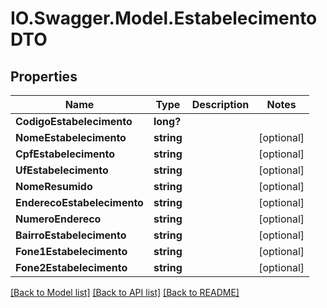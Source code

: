 # IO.Swagger.Model.EstabelecimentoDTO
## Properties

Name | Type | Description | Notes
------------ | ------------- | ------------- | -------------
**CodigoEstabelecimento** | **long?** |  | 
**NomeEstabelecimento** | **string** |  | [optional] 
**CpfEstabelecimento** | **string** |  | [optional] 
**UfEstabelecimento** | **string** |  | [optional] 
**NomeResumido** | **string** |  | [optional] 
**EnderecoEstabelecimento** | **string** |  | [optional] 
**NumeroEndereco** | **string** |  | [optional] 
**BairroEstabelecimento** | **string** |  | [optional] 
**Fone1Estabelecimento** | **string** |  | [optional] 
**Fone2Estabelecimento** | **string** |  | [optional] 

[[Back to Model list]](../README.md#documentation-for-models) [[Back to API list]](../README.md#documentation-for-api-endpoints) [[Back to README]](../README.md)

